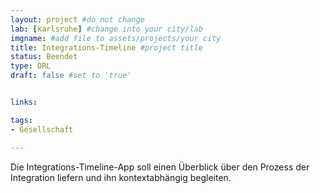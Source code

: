 ```yaml
---
layout: project #do not change
lab: [karlsruhe] #change into your city/lab
imgname: #add file to assets/projects/your city
title: Integrations-Timeline #project title
status: Beendet
type: DRL
draft: false #set to 'true'


links:

tags:
- Gesellschaft

---
```


Die Integrations-Timeline-App soll einen Überblick über den Prozess der Integration liefern und ihn kontextabhängig begleiten.

